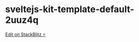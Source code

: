 # sveltejs-kit-template-default-2uuz4q

[Edit on StackBlitz ⚡️](https://stackblitz.com/edit/sveltejs-kit-template-default-2uuz4q)